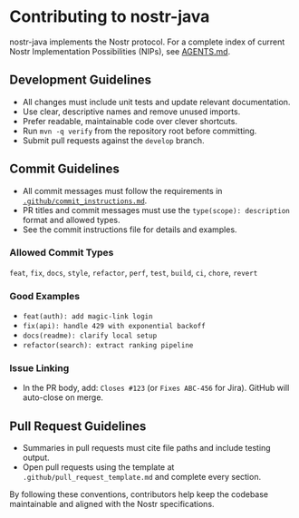 # Contributing to nostr-java

nostr-java implements the Nostr protocol. For a complete index of current Nostr Implementation Possibilities (NIPs), see [AGENTS.md](AGENTS.md).

## Development Guidelines

- All changes must include unit tests and update relevant documentation.
- Use clear, descriptive names and remove unused imports.
- Prefer readable, maintainable code over clever shortcuts.
- Run `mvn -q verify` from the repository root before committing.
- Submit pull requests against the `develop` branch.

## Commit Guidelines

- All commit messages must follow the requirements in [`.github/commit_instructions.md`](.github/commit_instructions.md).
- PR titles and commit messages must use the `type(scope): description` format and allowed types.
- See the commit instructions file for details and examples.

### Allowed Commit Types

`feat`, `fix`, `docs`, `style`, `refactor`, `perf`, `test`, `build`, `ci`, `chore`, `revert`

### Good Examples

- `feat(auth): add magic-link login`
- `fix(api): handle 429 with exponential backoff`
- `docs(readme): clarify local setup`
- `refactor(search): extract ranking pipeline`

### Issue Linking

- In the PR body, add: `Closes #123` (or `Fixes ABC-456` for Jira). GitHub will auto-close on merge.

## Pull Request Guidelines

- Summaries in pull requests must cite file paths and include testing output.
- Open pull requests using the template at `.github/pull_request_template.md` and complete every section.

By following these conventions, contributors help keep the codebase maintainable and aligned with the Nostr specifications.